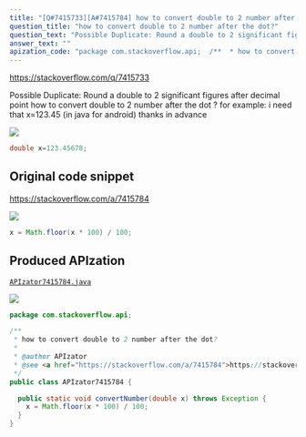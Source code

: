 ```yaml
---
title: "[Q#7415733][A#7415784] how to convert double to 2 number after the dot?"
question_title: "how to convert double to 2 number after the dot?"
question_text: "Possible Duplicate: Round a double to 2 significant figures after decimal point how to convert double to 2 number after the dot ? for example: i need that x=123.45 (in java for android) thanks in advance"
answer_text: ""
apization_code: "package com.stackoverflow.api;  /**  * how to convert double to 2 number after the dot?  *  * @author APIzator  * @see <a href=\"https://stackoverflow.com/a/7415784\">https://stackoverflow.com/a/7415784</a>  */ public class APIzator7415784 {    public static void convertNumber(double x) throws Exception {     x = Math.floor(x * 100) / 100;   } }"
---
```


https://stackoverflow.com/q/7415733

Possible Duplicate:
Round a double to 2 significant figures after decimal point
how to convert double to 2 number after the dot ?
for example:
i need that x=123.45 (in java for android)
thanks in advance


<div class="code-logo"><img src="/stackoverflow.png" /></div>

```java
double x=123.45678;
```


## Original code snippet

https://stackoverflow.com/a/7415784



<div class="code-logo"><img src="/stackoverflow.png" /></div>

```java
x = Math.floor(x * 100) / 100;
```

## Produced APIzation

[`APIzator7415784.java`](https://github.com/pasqualesalza/apization-temp-data/raw/master/search/APIzator7415784.java)

<div class="code-logo"><img src="/apizator.png" /></div>

```java
package com.stackoverflow.api;

/**
 * how to convert double to 2 number after the dot?
 *
 * @author APIzator
 * @see <a href="https://stackoverflow.com/a/7415784">https://stackoverflow.com/a/7415784</a>
 */
public class APIzator7415784 {

  public static void convertNumber(double x) throws Exception {
    x = Math.floor(x * 100) / 100;
  }
}

```